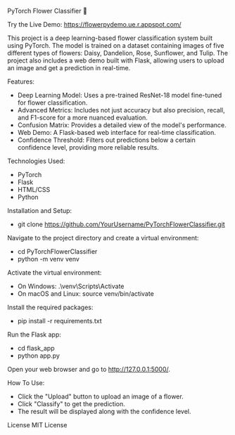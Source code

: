PyTorch Flower Classifier 🌸

Try the Live Demo: https://flowerpydemo.ue.r.appspot.com/

This project is a deep learning-based flower classification system built using PyTorch. The model is trained on a dataset containing images of five different types of flowers: Daisy, Dandelion, Rose, Sunflower, and Tulip. The project also includes a web demo built with Flask, allowing users to upload an image and get a prediction in real-time.

Features:
- Deep Learning Model: Uses a pre-trained ResNet-18 model fine-tuned for flower classification.
- Advanced Metrics: Includes not just accuracy but also precision, recall, and F1-score for a more nuanced evaluation.
- Confusion Matrix: Provides a detailed view of the model's performance.
- Web Demo: A Flask-based web interface for real-time classification.
- Confidence Threshold: Filters out predictions below a certain confidence level, providing more reliable results.

Technologies Used:
- PyTorch
- Flask
- HTML/CSS
- Python

Installation and Setup:
- git clone https://github.com/YourUsername/PyTorchFlowerClassifier.git

Navigate to the project directory and create a virtual environment:
- cd PyTorchFlowerClassifier
- python -m venv venv

Activate the virtual environment:
- On Windows: .\venv\Scripts\Activate
- On macOS and Linux: source venv/bin/activate

Install the required packages:
- pip install -r requirements.txt

Run the Flask app:
- cd flask_app
- python app.py

Open your web browser and go to http://127.0.0.1:5000/.

How To Use:
- Click the "Upload" button to upload an image of a flower.
- Click "Classify" to get the prediction.
- The result will be displayed along with the confidence level.

License
MIT License
